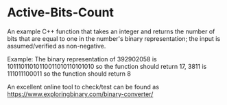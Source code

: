 # Active-Bits-Count
An example C++ function that takes an integer and returns the number of bits that are equal to one in the number's binary representation; the input is assumed/verified as non-negative.  

Example: 
The binary representation of 392902058 is 10111011010110011010110101010 so the function should return 17, 
3811 is 111011100011 so the function should return 8 

An excellent online tool to check/test can be found as https://www.exploringbinary.com/binary-converter/
